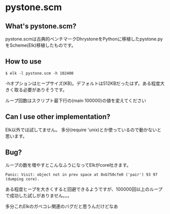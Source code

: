 pystone.scm
========

What's pystone.scm?
------
pystone.scmは古典的ベンチマークDhrystoneをPythonに移植したpystone.pyをScheme(Elk)移植したものです。

How to use
-----------
`$ elk -l pystone.scm -h 102400`

-hオプションはヒープサイズ(KB)。デフォルトは512KBだったはず。ある程度大きく取る必要がありそうです。

ループ回数はスクリプト最下行の(main 100000)の値を変えてください

Can I use other implementation?
----------------
Elk以外では試してません。
多分(require 'unix)とか使っているので動かないと思います。

Bug?
-------
ループの数を増やすとこんなふうになってElkがcore吐きます。

`Panic: Visit: object not in prev space at 0xb750cfe0 ('pair') 93 97 (dumping core).`

ある程度ヒープを大きくすると回避できるようですが、100000回以上のループで成功した試しがありません。。。

多分これElkのガベコレ関連のバグだと思うんだけどなあ
